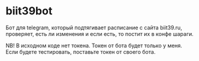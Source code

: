 # biit39bot

Бот для telegram, который подтягивает расписание с сайта biit39.ru, проверяет, есть ли изменения и если есть, то постит их в конфе шараги. 

NB! В исходном коде нет токена. Токен от бота будет только у меня. Если будете тестировать, поставьте токен от своего бота. 



